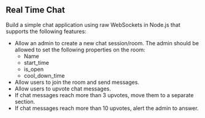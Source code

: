 ## Real Time Chat

Build a simple chat application using raw WebSockets in Node.js that supports the following features:

- Allow an admin to create a new chat session/room. The admin should be allowed to set the following properties on the room:
    - Name
    - start_time
    - is_open
    - cool_down_time
- Allow users to join the room and send messages.
- Allow users to upvote chat messages.
- If chat messages reach more than 3 upvotes, move them to a separate section.
- If chat messages reach more than 10 upvotes, alert the admin to answer.